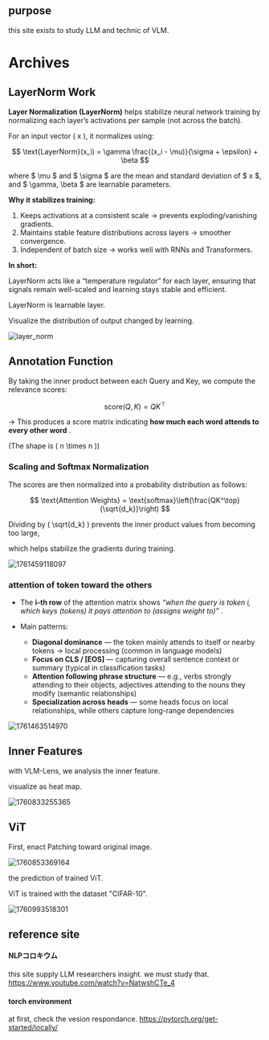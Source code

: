 ## purpose

this site exists to study LLM and technic of VLM.

# Archives

## LayerNorm Work

**Layer Normalization (LayerNorm)** helps stabilize neural network training by normalizing each layer’s activations per sample (not across the batch).

For an input vector ( x ), it normalizes using:

$$
\text{LayerNorm}(x_i) = \gamma \frac{(x_i - \mu)}{\sigma + \epsilon} + \beta
$$

where $ \mu $ and $ \sigma $ are the mean and standard deviation of $ x $, and $ \gamma, \beta $ are learnable parameters.

**Why it stabilizes training:**

1. Keeps activations at a consistent scale → prevents exploding/vanishing gradients.
2. Maintains stable feature distributions across layers → smoother convergence.
3. Independent of batch size → works well with RNNs and Transformers.

**In short:**

LayerNorm acts like a “temperature regulator” for each layer, ensuring that signals remain well-scaled and learning stays stable and efficient.

LayerNorm is learnable layer.

Visualize the distribution of output changed by learning.

![layer_norm](image/README/layernorm_training.gif)

## Annotation Function

By taking the inner product between each Query and Key, we compute the relevance scores:

$$
\text{score}(Q, K) = Q K^\top
$$

→ This produces a score matrix indicating  **how much each word attends to every other word** .

(The shape is ( n \times n ))

### Scaling and Softmax Normalization

The scores are then normalized into a probability distribution as follows:

$$
\text{Attention Weights} = \text{softmax}\left(\frac{QK^\top}{\sqrt{d_k}}\right)
$$

Dividing by ( \sqrt{d_k} ) prevents the inner product values from becoming too large,

which helps stabilize the gradients during training.

![1761459118097](image/README/1761459118097.png)

### attention of token toward the others

* The **i-th row** of the attention matrix shows  *“when the query is token i, which keys (tokens) it pays attention to (assigns weight to)”* .
* Main patterns:

  * **Diagonal dominance** — the token mainly attends to itself or nearby tokens → local processing (common in language models)
  * **Focus on CLS / [EOS]** — capturing overall sentence context or summary (typical in classification tasks)
  * **Attention following phrase structure** — e.g., verbs strongly attending to their objects, adjectives attending to the nouns they modify (semantic relationships)
  * **Specialization across heads** — some heads focus on local relationships, while others capture long-range dependencies

![1761463514970](image/README/1761463514970.png)

## Inner Features

with VLM-Lens, we analysis the inner feature.

visualize as heat map.

![1760833255365](image/README/1760833255365.png)

## ViT

First, enact Patching toward original image.

![1760853369164](image/README/1760853369164.png)

the prediction of trained ViT.

ViT is trained with the dataset "CIFAR-10".

![1760993518301](image/README/1760993518301.png)

## reference site

#### NLPコロキウム

this site supply LLM researchers insight.
we must study that.
https://www.youtube.com/watch?v=NatwshCTe_4

#### torch environment

at first, check the vesion respondance.
https://pytorch.org/get-started/locally/
